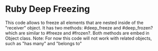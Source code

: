 # Ruby Deep Freezing

This code allows to freeze all elements that are nested inside of the "receiver" object. It has two methods: #deep_freeze and #deep_frozen? which are similar to #freeze and #frozen?. Both methods are embed  in Object class. 
Note: For now this code will not work with related objects, such as "has many" and "belongs to"